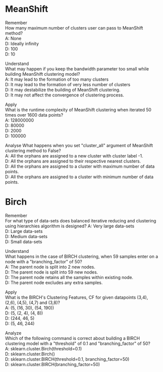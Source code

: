 # MeanShift

Remember  
How many maximum number of clusters user can pass to MeanShift method?  
A: None  
D: Ideally infinity  
D: 100  
D: 10  

Understand  
What may happen if you keep the bandwidth parameter too small while building MeanShift clustering model?  
A: It may lead to the formation of too many clusters  
D: It may lead to the formation of very less number of clusters  
D: It may destabilize the building of MeanShift clustering.  
D: It may not affect the convergence of clustering process.  

Apply  
What is the runtime complexity of MeanShift clustering when iterated 50 times over 1600 data points?  
A: 128000000  
D: 80000  
D: 2000  
D: 100000  

Analyse
What happens when you set "cluster_all" argument of MeanShift clustering method to False?  
A: All the orphans are assigned to a new cluster with cluster label -1.  
D: All the orphans are assigned to their respective nearest clusters.  
D: All the orphans are assigned to a cluster with maximum number of data points.   
D: All the orphans are assigned to a cluster with minimum number of data points.  

# Birch
Remember  
For what type of data-sets does balanced iterative reducing and clustering using hierarchies algorithm is designed? 
A: Very large data-sets  
D: Large data-sets  
D: Medium data-sets  
D: Small data-sets  

Understand  
What happens in the case of BIRCH clustering, when 59 samples enter on a node with a "branching_factor" of 50?  
A: The parent node is split into 2 new nodes.  
D: The parent node is split into 59 new nodes.  
D: The parent node retains all the samples within existing node.  
D: The parent node excludes any extra samples.  

Apply  
What is the BIRCH's Clustering Features, CF for given datapoints (3,4), (2,6), (4,5), (4,7) and (3,8)?  
A: (5, (16, 30), (54, 190))  
D: (5, (2, 4), (4, 8))  
D: (244, 46, 5)  
D: (5, 46, 244)  

Analyze  
Which of the following command is correct about building a BIRCH clustering model with a "threshold" of 0.1 and "branching_factor" of 50?  
A: sklearn.cluster.Birch(threshold=0.1)  
D: sklearn.cluster.Birch()  
D: sklearn.cluster.BIRCH(threshold=0.1, branching_factor=50)  
D: sklearn.cluster.BIRCH(branching_factor=50)  
